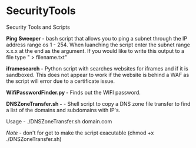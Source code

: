 # SecurityTools
Security Tools and Scripts

<b>Ping Sweeper -</b> bash script that allows you to ping a subnet through the IP address range os 1 - 254. When luanching the script enter the subnet range x.x.x at the end as the argument. If you would like to write this output to a file type " > filename.txt"

<b>iframesearch -</b> Python script with searches websites for iframes and if it is sandboxed. This does not appear to work if the website is behind a WAF as the script will error due to a certificate issue.

<b>WifiPasswordFinder.py -</b> Finds out the WIFI password.

<b>DNSZoneTransfer.sh -</b> - Shell script to copy a DNS zone file transfer to find a list of the domains and subdomains with IP's.

Usage - ./DNSZoneTransfer.sh domain.com

_Note_ - don't for get to make the script exacutable (chmod +x ./DNSZoneTransfer.sh)
